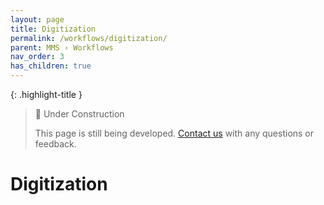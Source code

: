 ```yaml
---
layout: page
title: Digitization
permalink: /workflows/digitization/
parent: MMS › Workflows
nav_order: 3
has_children: true
---
```


{: .highlight-title }
> 🚧 Under Construction
>
> This page is still being developed. [Contact us](/metadata-documentation/contact/) with any questions or feedback.

# Digitization